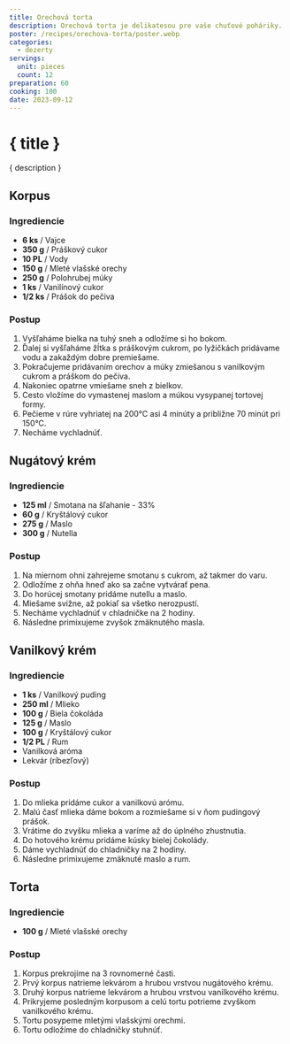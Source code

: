 ```yaml
---
title: Orechová torta
description: Orechová torta je delikatesou pre vaše chuťové poháriky.
poster: /recipes/orechova-torta/poster.webp
categories:
  - dezerty
servings:
  unit: pieces
  count: 12
preparation: 60
cooking: 100
date: 2023-09-12
---
```


# { title }

{ description }

## Korpus

### Ingrediencie

- **6 ks** / Vajce
- **350 g** / Práškový cukor
- **10 PL** / Vody
- **150 g** / Mleté vlašské orechy
- **250 g** / Polohrubej múky
- **1 ks** / Vanilínový cukor
- **1/2 ks** / Prášok do pečiva

### Postup

1. Vyšľaháme bielka na tuhý sneh a odložíme si ho bokom.
2. Ďalej si vyšľaháme žĺtka s práškovým cukrom, po lyžičkách pridávame vodu a zakaždým dobre premiešame.
3. Pokračujeme pridávaním orechov a múky zmiešanou s vanilkovým cukrom a práškom do pečiva.
4. Nakoniec opatrne vmiešame sneh z bielkov.
5. Cesto vložíme do vymastenej maslom a múkou vysypanej tortovej formy.
6. Pečieme v rúre vyhriatej na 200°C asi 4 minúty a približne 70 minút pri 150°C.
7. Necháme vychladnúť.

## Nugátový krém

### Ingrediencie

- **125 ml** / Smotana na šľahanie - 33%
- **60 g** / Kryštálový cukor
- **275 g** / Maslo
- **300 g** / Nutella

### Postup

1. Na miernom ohni zahrejeme smotanu s cukrom, až takmer do varu.
2. Odložíme z ohňa hneď ako sa začne vytvárať pena.
3. Do horúcej smotany pridáme nutellu a maslo.
4. Miešame svižne, až pokiaľ sa všetko nerozpustí.
5. Necháme vychladnúť v chladničke na 2 hodiny.
6. Následne primixujeme zvyšok zmäknutého masla.

## Vanilkový krém

### Ingrediencie

- **1 ks** / Vanilkový puding
- **250 ml** / Mlieko
- **100 g** / Biela čokoláda
- **125 g** / Maslo
- **100 g** / Kryštálový cukor
- **1/2 PL** / Rum
- Vanilková aróma
- Lekvár (ríbezľový)

### Postup

1. Do mlieka pridáme cukor a vanilkovú arómu.
2. Malú časť mlieka dáme bokom a rozmiešame si v ňom pudingový prášok.
3. Vrátime do zvyšku mlieka a varíme až do úplného zhustnutia.
4. Do hotového krému pridáme kúsky bielej čokolády.
5. Dáme vychladnúť do chladničky na 2 hodiny.
6. Následne primixujeme zmäknuté maslo a rum.

## Torta

### Ingrediencie

- **100 g** / Mleté vlašské orechy

### Postup

1. Korpus prekrojíme na 3 rovnomerné časti.
2. Prvý korpus natrieme lekvárom a hrubou vrstvou nugátového krému.
3. Druhý korpus natrieme lekvárom a hrubou vrstvou vanilkového krému.
4. Prikryjeme posledným korpusom a celú tortu potrieme zvyškom vanilkového krému.
5. Tortu posypeme mletými vlašskými orechmi.
6. Tortu odložíme do chladničky stuhnúť.
